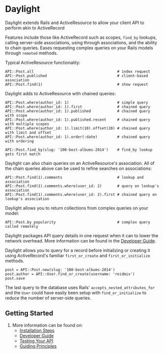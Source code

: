 # Daylight

Daylight extends Rails and ActiveResource to allow your client API to perform
akin to ActiveRecord

Features include those like ActiveRecord such as scopes, `find_by` lookups,
calling server-side associations, using through associations, and the ability
to chain queries.  Eases requesting complex queries on your Rails models
through `remoted` methods.

Typical ActiveResource functionality:

    API::Post.all                                      # index request
    API::Post.published                                # client-based association
    API::Post.find(1)                                  # show request

Daylight adds to ActiveResource with chained queries:

    API::Post.where(author_id: 1)                      # simple query
    API::Post.where(author_id: 1).first                # chained query
    API::Post.where(author_id: 1).published            # chained query with scope
    API::Post.where(author_id: 1).published.recent     # chained query with multiple scopes
    API::Post.where(author_id: 1).limit(10).offset(20) # chained query with limit and offset
    API::Post.where(author_id: 1).order(:date)         # chained query with ordering

    API::Post.find_by(slug: '100-best-albums-2014')    # find_by lookup gets first match

Daylight can also chain queries on an ActiveResource's association.  All of the
chain queries above can be used to refine searches on associations:

    API::Post.find(1).comments                         # lookup and association
    API::Post.find(1).comments.where(user_id: 2)       # query on lookup's association
    API::Post.find(1).comments.where(user_id: 2).first # chained query on lookup's association

Daylight allows you to return collections from complex queries on your model:

    API::Post.by_popularity                            # complex query called remotely

Daylight packages API query details in one request when it can to lower
the network overhead.  More information can be found in the [Developer Guide](doc/guide.md).


Daylight allows you to query for a record before initializing or creating it
using ActiveRecord's familiar `first_or_create` and `first_or_initialize`
methods.

    post = API::Post.new(slug: '100-best-albums-2014')
    post.author = API::User.find_or_create(username: 'reidmix')
    post.save

The last query to the database uses Rails' `accepts_nested_attributes_for`
and the `User` could have easily been setup with `find_or_initialize` to
reduce the number of server-side queries.

## Getting Started




1. More information can be found on:
    * [Installation Steps](doc/install.md)
    * [Developer Guide](doc/guide.md)
    * [Testing Your API](doc/testing.md)
    * [Guiding Principles](doc/principles.md)
